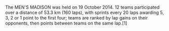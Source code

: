 The MEN'S MADISON was held on 19 October 2014. 12 teams participated over a distance of 53.3 km (160 laps), with sprints every 20 laps awarding 5, 3, 2 or 1 point to the first four; teams are ranked by lap gains on their opponents, then points between teams on the same lap.[1]
